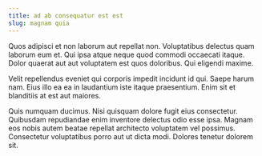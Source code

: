 ```yaml
---
title: ad ab consequatur est est
slug: magnam quia
---
```


Quos adipisci et non laborum aut repellat non. Voluptatibus delectus quam laborum eum et. Qui ipsa atque neque quod commodi occaecati itaque. Dolor quaerat aut aut voluptatem est quos doloribus. Qui eligendi maxime.

Velit repellendus eveniet qui corporis impedit incidunt id qui. Saepe harum nam. Eius illo ea ea in laudantium iste itaque praesentium. Enim sit et blanditiis at est aut maiores.

Quis numquam ducimus. Nisi quisquam dolore fugit eius consectetur. Quibusdam repudiandae enim inventore delectus odio esse ipsa. Magnam eos nobis autem beatae repellat architecto voluptatem vel possimus. Consectetur voluptatibus porro aut ut dicta modi. Dolores tenetur dolorem sit.
